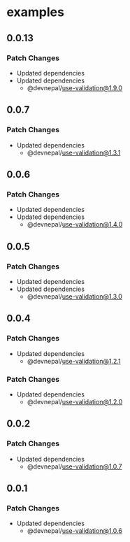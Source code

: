 # examples

## 0.0.13

### Patch Changes

- Updated dependencies
- Updated dependencies
  - @devnepal/use-validation@1.9.0

## 0.0.7

### Patch Changes

- Updated dependencies
  - @devnepal/use-validation@1.3.1

## 0.0.6

### Patch Changes

- Updated dependencies
- Updated dependencies
  - @devnepal/use-validation@1.4.0

## 0.0.5

### Patch Changes

- Updated dependencies
- Updated dependencies
  - @devnepal/use-validation@1.3.0

## 0.0.4

### Patch Changes

- Updated dependencies
  - @devnepal/use-validation@1.2.1

### Patch Changes

- Updated dependencies
  - @devnepal/use-validation@1.2.0

## 0.0.2

### Patch Changes

- Updated dependencies
  - @devnepal/use-validation@1.0.7

## 0.0.1

### Patch Changes

- Updated dependencies
  - @devnepal/use-validation@1.0.6
